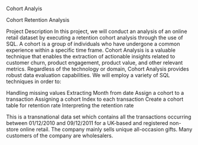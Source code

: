 Cohort Analyis

Cohort Retention Analysis

Project Description
In this project, we will conduct an analysis of an online retail dataset by executing a retention cohort analysis through the use of SQL. A cohort is a group of individuals who have undergone a common experience within a specific time frame. Cohort Analysis is a valuable technique that enables the extraction of actionable insights related to customer churn, product engagement, product value, and other relevant metrics. Regardless of the technology or domain, Cohort Analysis provides robust data evaluation capabilities. We will employ a variety of SQL techniques in order to:

Handling missing values
Extracting Month from date
Assign a cohort to a transaction
Assigning a cohort Index to each transaction
Create a cohort table for retention rate
Interpreting the retention rate

This is a transnational data set which contains all the transactions occurring between 01/12/2010 and 09/12/2011 for a UK-based and registered non-store online retail. The company mainly sells unique all-occasion gifts. Many customers of the company are wholesalers.